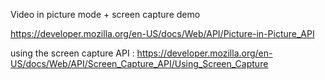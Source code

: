 
Video in picture mode + screen capture demo

https://developer.mozilla.org/en-US/docs/Web/API/Picture-in-Picture_API 

using the screen capture API :
https://developer.mozilla.org/en-US/docs/Web/API/Screen_Capture_API/Using_Screen_Capture
